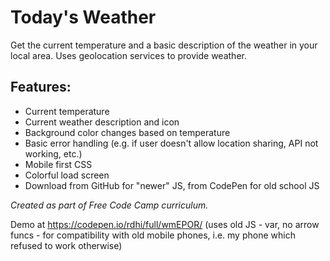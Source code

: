 # Today's Weather
Get the current temperature and a basic description of the weather in your local area. Uses geolocation services to provide weather.

## Features:
- Current temperature
- Current weather description and icon
- Background color changes based on temperature
- Basic error handling (e.g. if user doesn't allow location sharing, API not working, etc.)
- Mobile first CSS
- Colorful load screen
- Download from GitHub for "newer" JS, from CodePen for old school JS

*Created as part of Free Code Camp curriculum.*

Demo at https://codepen.io/rdhi/full/wmEPOR/ (uses old JS - var, no arrow funcs - for compatibility with old mobile phones, i.e. my phone which refused to work otherwise)
